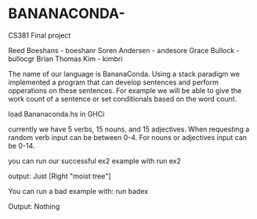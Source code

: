 # BANANACONDA-
CS381 Final project

Reed Boeshans    - boeshanr
Soren Andersen   - andesore
Grace Bullock  	 - bullocgr
Brian Thomas Kim - kimbri

The name of our language is BananaConda. Using a stack paradigm we implemented a
program that can develop sentences and perform opperations on these sentences.
For example we will be able to give the work count of a sentence or set conditionals
based on the word count.

load Bananaconda.hs in GHCi

currently we have 5 verbs, 15 nouns, and 15 adjectives. When requesting a random verb input can be between 0-4.  For nouns or adjectives input can be 0-14.

you can run our successful ex2 example with
run ex2

output: Just [Right "moist tree"]


You can run a bad example with:
run badex

Output: Nothing
